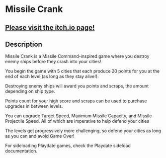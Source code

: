 # Missile Crank

## [Please visit the itch.io page!](https://yatchstudios.itch.io/missile-crank)

## Description
Missile Crank is a Missile Command-inspired game where you destroy enemy ships before they crash into your cities!

You begin the game with 5 cities that each produce 20 points for you at the end of each level (as long as they stay alive!).

Destroying enemy ships will award you points and scraps, the amount depending on ship type.

Points count for your high score and scraps can be used to purchase upgrades in between levels.

You can upgrade Target Speed, Maximum Missile Capacity, and Missile Projectile Speed. All of which are imperative to help defend your cities

The levels get progressively more challenging, so defend your cities as long as you can and avoid Game Over!

For sideloading Playdate games, check the Playdate sideload documentation.
